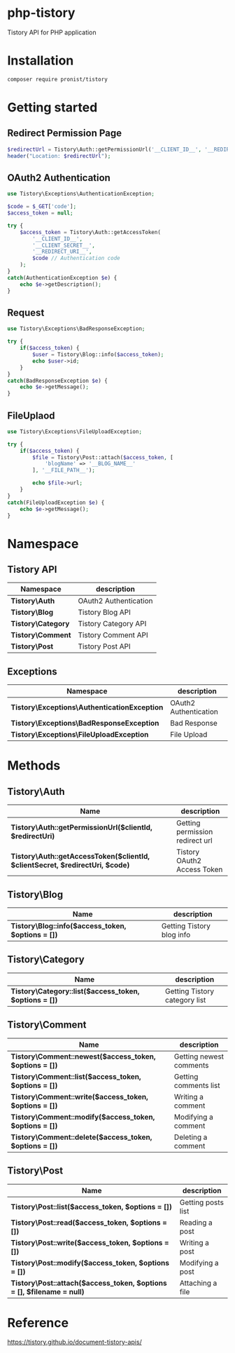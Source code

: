 # php-tistory

Tistory API for PHP application

# Installation

```bash
composer require pronist/tistory
```

# Getting started

## Redirect Permission Page

```php
$redirectUrl = Tistory\Auth::getPermissionUrl('__CLIENT_ID__', '__REDIRECT_URI__');
header("Location: $redirectUrl");
```

## OAuth2 Authentication

```php
use Tistory\Exceptions\AuthenticationException;

$code = $_GET['code'];
$access_token = null;

try {
    $access_token = Tistory\Auth::getAccessToken(        
        '__CLIENT_ID__',
        '__CLIENT_SECRET__',
        '__REDIRECT_URI__',
        $code // Authentication code
    );
}
catch(AuthenticationException $e) {
    echo $e->getDescription();
}
```

## Request

```php
use Tistory\Exceptions\BadResponseException;

try {
    if($access_token) {
        $user = Tistory\Blog::info($access_token);
        echo $user->id;
    }
}
catch(BadResponseException $e) {
    echo $e->getMessage();
}
```


## FileUplaod

```php
use Tistory\Exceptions\FileUploadException;

try {
    if($access_token) {
        $file = Tistory\Post::attach($access_token, [
            'blogName' => '__BLOG_NAME__'
        ], '__FILE_PATH__');

        echo $file->url;
    }
}
catch(FileUploadException $e) {
    echo $e->getMessage();
}
```

# Namespace

## Tistory API

|Namespace|description|
----------|-----------|
|**Tistory\Auth**| OAuth2 Authentication
|**Tistory\Blog**| Tistory Blog API
|**Tistory\Category**| Tistory Category API
|**Tistory\Comment**| Tistory Comment API
|**Tistory\Post**| Tistory Post API

## Exceptions

|Namespace|description|
----------|-----------|
|**Tistory\Exceptions\AuthenticationException**| OAuth2 Authentication
|**Tistory\Exceptions\BadResponseException**| Bad Response
|**Tistory\Exceptions\FileUploadException**| File Upload

# Methods

## Tistory\Auth

|Name|description|
-----|-----------|
|**Tistory\Auth::getPermissionUrl($clientId, $redirectUri)**| Getting permission redirect url
|**Tistory\Auth::getAccessToken($clientId, $clientSecret, $redirectUri, $code)**| Tistory OAuth2 Access Token

## Tistory\Blog

|Name|description|
-----|-----------|
|**Tistory\Blog::info($access_token, $options = [])**| Getting Tistory blog info

## Tistory\Category

|Name|description|
-----|-----------|
|**Tistory\Category::list($access_token, $options = [])**| Getting Tistory category list

## Tistory\Comment

|Name|description|
-----|-----------|
|**Tistory\Comment::newest($access_token, $options = [])**| Getting newest comments
|**Tistory\Comment::list($access_token, $options = [])**| Getting comments list
|**Tistory\Comment::write($access_token, $options = [])**| Writing a comment
|**Tistory\Comment::modify($access_token, $options = [])**| Modifying a comment
|**Tistory\Comment::delete($access_token, $options = [])**| Deleting a comment

## Tistory\Post

|Name|description|
-----|-----------|
|**Tistory\Post::list($access_token, $options = [])**| Getting posts list
|**Tistory\Post::read($access_token, $options = [])**| Reading a post
|**Tistory\Post::write($access_token, $options = [])**| Writing a post
|**Tistory\Post::modify($access_token, $options = [])**| Modifying a post
|**Tistory\Post::attach($access_token, $options = [], $filename = null)**| Attaching a file

# Reference

<https://tistory.github.io/document-tistory-apis/>